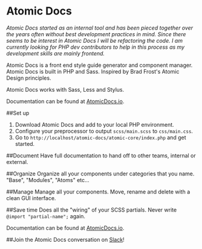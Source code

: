 # Atomic Docs

*Atomic Docs started as an internal tool and has been pieced together over the years often without best development practices in mind. Since there seems to be interest in Atomic Docs I will be refactoring the code. I am currently looking for PHP dev contributors to help in this process as my development skills are mainly frontend.*

Atomic Docs is a front end style guide generator and component manager. Atomic Docs is built in PHP and Sass. Inspired by Brad Frost's Atomic Design principles.

Atomic Docs works with Sass, Less and Stylus.

Documentation can be found at <a href="http://atomicdocs.io/">AtomicDocs.io</a>.

<!--<img src="http://atomicdocs.io/img/demo1.gif" alt="atomic docs gif" />-->

##Set up

1. Download Atomic Docs and add to your local PHP environment.
2. Configure your preprocessor to output `scss/main.scss` to `css/main.css`.
3. Go to `http://localhost/atomic-docs/atomic-core/index.php` and get started.

##Document
Have full documentation to hand off to other teams, internal or external.

<!--<img src="http://atomicdocs.io/img/document.png" />-->

##Organize
Organize all your components under categories that you name. "Base", "Modules", "Atoms" etc...

<!--<img src="http://atomicdocs.io/img/organize.png"/>-->

##Manage
Manage all your components. Move, rename and delete with a clean GUI interface.

<!--<img src="http://atomicdocs.io/img/manage.gif" />-->

##Save time
Does all the "wiring" of your SCSS partials. Never write `@import "partial-name";` again.

<!--<img width="500" src="http://atomicdocs.io/img/helpful.png"/>-->

Documentation can be found at <a href="http://atomicdocs.io/">AtomicDocs.io</a>.

##Join the Atomic Docs conversation on <a href="https://nick578.typeform.com/to/NwX0ox">Slack</a>!


